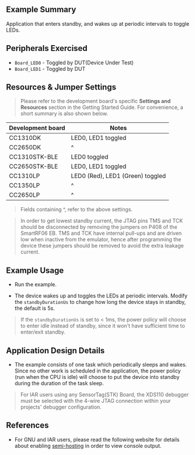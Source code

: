 ## Example Summary

Application that enters standby, and wakes up at periodic intervals to toggle
LEDs.

## Peripherals Exercised

* `Board_LED0` - Toggled by DUT(Device Under Test)
* `Board_LED1` - Toggled by DUT

## Resources & Jumper Settings

>Please refer to the development board's specific __Settings and Resources__
section in the Getting Started Guide. For convenience, a short summary is also
shown below.

| Development board | Notes                                                  |
| ----------------- | ------                                                 |
| CC1310DK          | LED0, LED1 toggled                                     |
| CC2650DK          | ^                                                       |
| CC1310STK-BLE     | LED0 toggled                                           |
| CC2650STK-BLE     | LED0, LED1 toggled                                     |
| CC1310LP          | LED0 (Red), LED1 (Green) toggled                       |
| CC1350LP          | ^                                                       |
| CC2650LP          | ^                                                       |

> Fields containing ^, refer to the above settings.

> In order to get lowest standby current, the JTAG pins TMS and TCK
should be disconnected by removing the jumpers on P408 of the SmartRF06 EB.
TMS and TCK have internal pull-ups and are driven low when inactive from the
emulator, hence after programming the device these jumpers should be removed
to avoid the extra leakage current.

## Example Usage

* Run the example.

* The device wakes up and toggles the LEDs at periodic intervals.
Modify the `standbyDurationUs` to change how long the device stays in standby,
the default is 5s.

>If the `standbyDurationUs` is set to < 1ms, the power policy will
choose to enter idle instead of standby, since it won't have sufficient time
to enter/exit standby.

## Application Design Details

* The example consists of one task which periodically sleeps and wakes.
Since no other work is scheduled in the application, the power policy
(run when the CPU is idle) will choose to put the device into standby during
the duration of the task sleep.

> For IAR users using any SensorTag(STK) Board, the XDS110 debugger must be
selected with the 4-wire JTAG connection within your projects' debugger
configuration.

## References
* For GNU and IAR users, please read the following website for details
  about enabling [semi-hosting](http://processors.wiki.ti.com/index.php/TI-RTOS_Examples_SemiHosting)
  in order to view console output.
